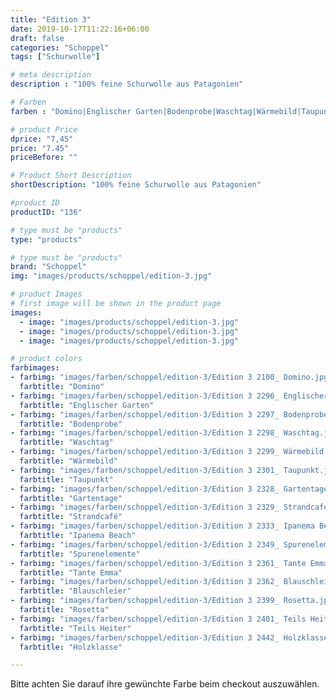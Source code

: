 ```yaml
---
title: "Edition 3"
date: 2019-10-17T11:22:16+06:00
draft: false
categories: "Schoppel"
tags: ["Schurwolle"]

# meta description
description : "100% feine Schurwolle aus Patagonien"

# Farben
farben : "Domino|Englischer Garten|Bodenprobe|Waschtag|Wärmebild|Taupunkt|Gartentage|Strandcafé|Ipanema Beach|Spurenelemente|Tante Emma|Blauschleier|Rosetta|Teils Heiter|Holzklasse"

# product Price
dprice: "7,45"
price: "7.45"
priceBefore: ""

# Product Short Description
shortDescription: "100% feine Schurwolle aus Patagonien"

#product ID
productID: "136"

# type must be "products"
type: "products"

# type must be "products"
brand: "Schoppel"
img: "images/products/schoppel/edition-3.jpg"   

# product Images
# first image will be shown in the product page
images:
  - image: "images/products/schoppel/edition-3.jpg"
  - image: "images/products/schoppel/edition-3.jpg"
  - image: "images/products/schoppel/edition-3.jpg"

# product colors
farbimages:
- farbimg: "images/farben/schoppel/edition-3/Edition 3 2100_ Domino.jpg"	
  farbtitle: "Domino"
- farbimg: "images/farben/schoppel/edition-3/Edition 3 2296_ Englischer Garten.jpg"	
  farbtitle: "Englischer Garten"
- farbimg: "images/farben/schoppel/edition-3/Edition 3 2297_ Bodenprobe.jpg"	
  farbtitle: "Bodenprobe"
- farbimg: "images/farben/schoppel/edition-3/Edition 3 2298_ Waschtag.jpg"	
  farbtitle: "Waschtag"
- farbimg: "images/farben/schoppel/edition-3/Edition 3 2299_ Wärmebild.jpg"	
  farbtitle: "Wärmebild"
- farbimg: "images/farben/schoppel/edition-3/Edition 3 2301_ Taupunkt.jpg"	
  farbtitle: "Taupunkt"
- farbimg: "images/farben/schoppel/edition-3/Edition 3 2328_ Gartentage.jpg"	
  farbtitle: "Gartentage"
- farbimg: "images/farben/schoppel/edition-3/Edition 3 2329_ Strandcafé.jpg"	
  farbtitle: "Strandcafé"
- farbimg: "images/farben/schoppel/edition-3/Edition 3 2333_ Ipanema Beach.jpg"	
  farbtitle: "Ipanema Beach"
- farbimg: "images/farben/schoppel/edition-3/Edition 3 2349_ Spurenelemente.jpg"	
  farbtitle: "Spurenelemente"
- farbimg: "images/farben/schoppel/edition-3/Edition 3 2361_ Tante Emma.jpg"	
  farbtitle: "Tante Emma"
- farbimg: "images/farben/schoppel/edition-3/Edition 3 2362_ Blauschleier.jpg"	
  farbtitle: "Blauschleier"
- farbimg: "images/farben/schoppel/edition-3/Edition 3 2399_ Rosetta.jpg"	
  farbtitle: "Rosetta"
- farbimg: "images/farben/schoppel/edition-3/Edition 3 2401_ Teils Heiter.jpg"	
  farbtitle: "Teils Heiter"
- farbimg: "images/farben/schoppel/edition-3/Edition 3 2442_ Holzklasse.jpg"	
  farbtitle: "Holzklasse"

---
```


Bitte achten Sie darauf ihre gewünchte Farbe beim checkout auszuwählen.
